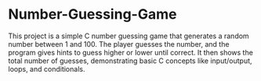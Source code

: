# Number-Guessing-Game
This project is a simple C number guessing game that generates a random number between 1 and 100. The player guesses the number, and the program gives hints to guess higher or lower until correct. It then shows the total number of guesses, demonstrating basic C concepts like input/output, loops, and conditionals.
